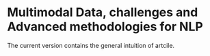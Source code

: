 # Multimodal Data, challenges and Advanced methodologies for NLP

The current version contains the general intuition of artcile.
